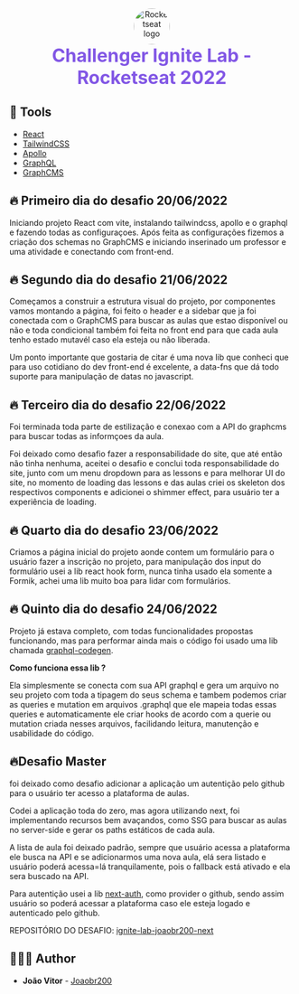 <div align="center">
  <img src="https://www.rocketseat.com.br/favicon.ico" alt="Rocketseat logo" style="width:64px; height:64px; border-radius:50%;" />
</div>
<div align="center">
<strong style="color:#8257e5; font-size:2rem;#8257e5"> Challenger Ignite Lab - Rocketseat 2022 </strong> 
</div>

## 🧰 Tools

- [React](https://reactjs.org/)
- [TailwindCSS](https://tailwindcss.com)
- [Apollo](https://www.apollographql.com)
- [GraphQL](https://graphql.org)
- [GraphCMS](https://graphcms.com)

## 🔥 Primeiro dia do desafio 20/06/2022

Iniciando projeto React com vite, instalando tailwindcss, apollo e o graphql e fazendo todas as configuraçoes. Após feita as configurações fizemos a criação dos schemas no GraphCMS e iniciando inserinado um professor e uma atividade e conectando com front-end.

## 🔥 Segundo dia do desafio 21/06/2022

Começamos a construir a estrutura visual do projeto, por componentes vamos montando a página, foi feito o header e a sidebar que ja foi conectada com o GraphCMS para buscar as aulas que estao disponível ou não e toda condicional também foi feita no front end para que cada aula tenho estado mutavél caso ela esteja ou não liberada.

Um ponto importante que gostaria de citar é uma nova lib que conheci que para uso cotidiano do dev front-end é excelente, a data-fns que dá todo suporte para manipulação de datas no javascript.

## 🔥 Terceiro dia do desafio 22/06/2022

Foi terminada toda parte de estilização e conexao com a API do graphcms para buscar todas as informçoes da aula.

Foi deixado como desafio fazer a responsabilidade do site, que até então não tinha nenhuma, aceitei o desafio e conclui toda responsabilidade do site, junto com um menu dropdown para as lessons e para melhorar UI do site, no momento de loading das lessons e das aulas criei os skeleton dos respectivos components e adicionei o shimmer effect, para usuário ter a experiência de loading.

## 🔥 Quarto dia do desafio 23/06/2022

Criamos a página inicial do projeto aonde contem um formulário para o usuário fazer a inscrição no projeto, para manipulação dos input do formulário usei a lib react hook form, nunca tinha usado ela somente a Formik, achei uma lib muito boa para lidar com formulários.

## 🔥 Quinto dia do desafio 24/06/2022

Projeto já estava completo, com todas funcionalidades propostas funcionando, mas para performar ainda mais o código foi usado uma lib chamada [graphql-codegen](https://www.graphql-code-generator.com).

**Como funciona essa lib ?**

Ela simplesmente se conecta com sua API graphql e gera um arquivo no seu projeto com toda a tipagem do seus schema e tambem podemos criar as queries e mutation em arquivos .graphql que ele mapeia todas essas queries e automaticamente ele criar hooks de acordo com a querie ou mutation criada nesses arquivos, facilidando leitura, manutenção e usabilidade do código.

## 🔥Desafio Master

foi deixado como desafio adicionar a aplicação um autentição pelo github para o usuário ter acesso a plataforma de aulas.

Codei a aplicação toda do zero, mas agora utilizando next, foi implementando recursos bem avaçandos, como SSG para buscar as aulas no server-side e gerar os paths estáticos de cada aula.

A lista de aula foi deixado padrão, sempre que usuário acessa a plataforma ele busca na API e se adicionarmos uma nova aula, elá sera listado e usuário poderá acessa=lá tranquilamente, pois o fallback está ativado e ela sera buscado na API.

Para autentição usei a lib [next-auth](https://next-auth.js.org), como provider o github, sendo assim usuário so poderá acessar a plataforma caso ele esteja logado e autenticado pelo github.

REPOSITÓRIO DO DESAFIO: [ignite-lab-joaobr200-next](https://github.com/joaobr200/ignite-lab-joaobr200-next)

## 🙅🏽‍♂️ Author

- **João Vitor** - [Joaobr200](https://github.com/joaobr200)
